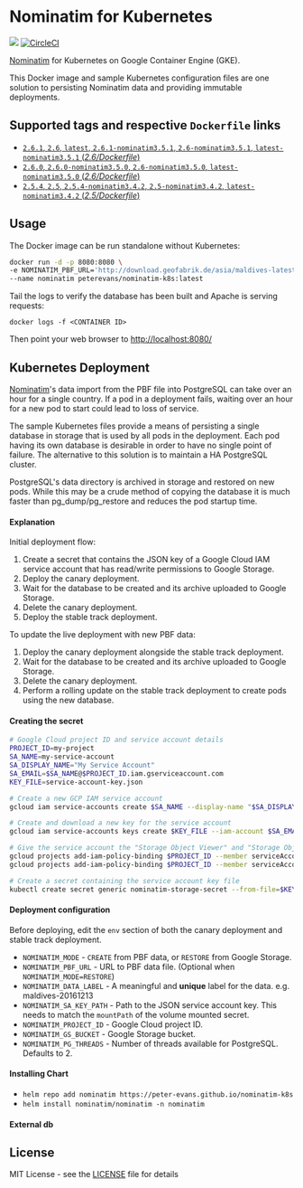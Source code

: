 # Nominatim for Kubernetes
[![](https://images.microbadger.com/badges/image/peterevans/nominatim-k8s.svg)](https://microbadger.com/images/peterevans/nominatim-k8s)
[![CircleCI](https://circleci.com/gh/peter-evans/nominatim-k8s/tree/master.svg?style=svg)](https://circleci.com/gh/peter-evans/nominatim-k8s/tree/master)

[Nominatim](https://github.com/openstreetmap/Nominatim) for Kubernetes on Google Container Engine (GKE).

This Docker image and sample Kubernetes configuration files are one solution to persisting Nominatim data and providing immutable deployments.

## Supported tags and respective `Dockerfile` links

- [`2.6.1`, `2.6`, `latest`, `2.6.1-nominatim3.5.1`, `2.6-nominatim3.5.1`, `latest-nominatim3.5.1`  (*2.6/Dockerfile*)](https://github.com/peter-evans/nominatim-docker/tree/v2.6.1)
- [`2.6.0`, `2.6.0-nominatim3.5.0`, `2.6-nominatim3.5.0`, `latest-nominatim3.5.0`  (*2.6/Dockerfile*)](https://github.com/peter-evans/nominatim-docker/tree/v2.6.0)
- [`2.5.4`, `2.5`, `2.5.4-nominatim3.4.2`, `2.5-nominatim3.4.2`, `latest-nominatim3.4.2`  (*2.5/Dockerfile*)](https://github.com/peter-evans/nominatim-docker/tree/v2.5.4)

## Usage
The Docker image can be run standalone without Kubernetes:

```bash
docker run -d -p 8080:8080 \
-e NOMINATIM_PBF_URL='http://download.geofabrik.de/asia/maldives-latest.osm.pbf' \
--name nominatim peterevans/nominatim-k8s:latest
```
Tail the logs to verify the database has been built and Apache is serving requests:
```
docker logs -f <CONTAINER ID>
```
Then point your web browser to [http://localhost:8080/](http://localhost:8080/)

## Kubernetes Deployment
[Nominatim](https://github.com/openstreetmap/Nominatim)'s data import from the PBF file into PostgreSQL can take over an hour for a single country.
If a pod in a deployment fails, waiting over an hour for a new pod to start could lead to loss of service.

The sample Kubernetes files provide a means of persisting a single database in storage that is used by all pods in the deployment.
Each pod having its own database is desirable in order to have no single point of failure.
The alternative to this solution is to maintain a HA PostgreSQL cluster.

PostgreSQL's data directory is archived in storage and restored on new pods.
While this may be a crude method of copying the database it is much faster than pg_dump/pg_restore and reduces the pod startup time.

#### Explanation
Initial deployment flow:

1. Create a secret that contains the JSON key of a Google Cloud IAM service account that has read/write permissions to Google Storage.
2. Deploy the canary deployment.
3. Wait for the database to be created and its archive uploaded to Google Storage.
4. Delete the canary deployment.
5. Deploy the stable track deployment.

To update the live deployment with new PBF data:

1. Deploy the canary deployment alongside the stable track deployment.
2. Wait for the database to be created and its archive uploaded to Google Storage.
3. Delete the canary deployment.
4. Perform a rolling update on the stable track deployment to create pods using the new database.

#### Creating the secret

```bash
# Google Cloud project ID and service account details
PROJECT_ID=my-project
SA_NAME=my-service-account
SA_DISPLAY_NAME="My Service Account"
SA_EMAIL=$SA_NAME@$PROJECT_ID.iam.gserviceaccount.com
KEY_FILE=service-account-key.json

# Create a new GCP IAM service account
gcloud iam service-accounts create $SA_NAME --display-name "$SA_DISPLAY_NAME"

# Create and download a new key for the service account
gcloud iam service-accounts keys create $KEY_FILE --iam-account $SA_EMAIL

# Give the service account the "Storage Object Viewer" and "Storage Object Creator" IAM roles
gcloud projects add-iam-policy-binding $PROJECT_ID --member serviceAccount:$SA_EMAIL --role roles/storage.objectViewer
gcloud projects add-iam-policy-binding $PROJECT_ID --member serviceAccount:$SA_EMAIL --role roles/storage.objectCreator

# Create a secret containing the service account key file
kubectl create secret generic nominatim-storage-secret --from-file=$KEY_FILE
```

#### Deployment configuration
Before deploying, edit the `env` section of both the canary deployment and stable track deployment.

- `NOMINATIM_MODE` - `CREATE` from PBF data, or `RESTORE` from Google Storage.
- `NOMINATIM_PBF_URL` - URL to PBF data file. (Optional when `NOMINATIM_MODE=RESTORE`)
- `NOMINATIM_DATA_LABEL` - A meaningful and **unique** label for the data. e.g. maldives-20161213
- `NOMINATIM_SA_KEY_PATH` - Path to the JSON service account key. This needs to match the `mountPath` of the volume mounted secret.
- `NOMINATIM_PROJECT_ID` - Google Cloud project ID.
- `NOMINATIM_GS_BUCKET` - Google Storage bucket.
- `NOMINATIM_PG_THREADS` - Number of threads available for PostgreSQL. Defaults to 2.

#### Installing Chart
- `helm repo add nominatim https://peter-evans.github.io/nominatim-k8s`
- `helm install nominatim/nominatim -n nominatim`

#### External db

## License

MIT License - see the [LICENSE](LICENSE) file for details
